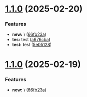# [1.1.0](https://github.com/leocodeio/semantic-release-local/compare/v1.0.0...v1.1.0) (2025-02-20)


### Features

* **new:** \ ([66fb23a](https://github.com/leocodeio/semantic-release-local/commit/66fb23a185020935197d02cb6f8641e2dc6f3664))
* **tes:** test ([a676cba](https://github.com/leocodeio/semantic-release-local/commit/a676cba516e19e1d316f26f98c28d56b59275915))
* **test:** test ([5e05128](https://github.com/leocodeio/semantic-release-local/commit/5e05128862342f848b05fe056204e5941281dd4c))

# [1.1.0](https://github.com/leocodeio/semantic-release-local/compare/v1.0.0...v1.1.0) (2025-02-19)


### Features

* **new:** \ ([66fb23a](https://github.com/leocodeio/semantic-release-local/commit/66fb23a185020935197d02cb6f8641e2dc6f3664))
